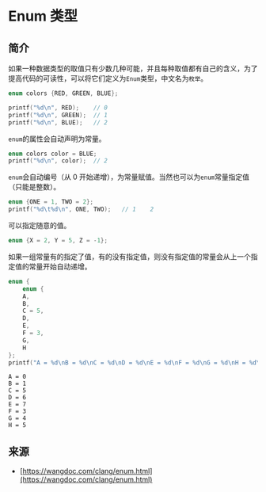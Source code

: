 # Enum 类型

## 简介
如果一种数据类型的取值只有少数几种可能，并且每种取值都有自己的含义，为了提高代码的可读性，可以将它们定义为`Enum`类型，中文名为`枚举`。 
```c
enum colors {RED, GREEN, BLUE};

printf("%d\n", RED);    // 0
printf("%d\n", GREEN);  // 1
printf("%d\n", BLUE);   // 2
```
`enum`的属性会自动声明为常量。
```c
enum colors color = BLUE;
printf("%d\n", color);  // 2
```
`enum`会自动编号（从 0 开始递增），为常量赋值。当然也可以为`enum`常量指定值（只能是整数）。
```c
enum {ONE = 1, TWO = 2};
printf("%d\t%d\n", ONE, TWO);   // 1	2
```
可以指定随意的值。
```c
enum {X = 2, Y = 5, Z = -1};
```
如果一组常量有的指定了值，有的没有指定值，则没有指定值的常量会从上一个指定值的常量开始自动递增。
```c
enum {
    enum {
    A,
    B,
    C = 5,
    D,
    E,
    F = 3,
    G,
    H
};
printf("A = %d\nB = %d\nC = %d\nD = %d\nE = %d\nF = %d\nG = %d\nH = %d\n", A, B, C, D, E, F, G, H);
```
```text
A = 0
B = 1
C = 5
D = 6
E = 7
F = 3
G = 4
H = 5
```

## 来源
* [https://wangdoc.com/clang/enum.html](https://wangdoc.com/clang/enum.html)